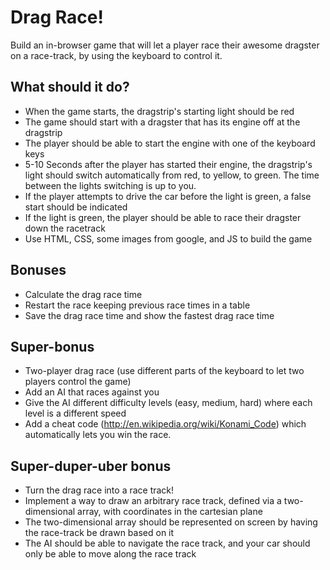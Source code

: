 # Drag Race!

Build an in-browser game that will let a player race their awesome dragster on a race-track, by using the keyboard to control it.

## What should it do?

* When the game starts, the dragstrip's starting light should be red
* The game should start with a dragster that has its engine off at the dragstrip
* The player should be able to start the engine with one of the keyboard keys
* 5-10 Seconds after the player has started their engine, the dragstrip's light should switch automatically from red, to yellow, to green. The time between the lights switching is up to you.
* If the player attempts to drive the car before the light is green, a false start should be indicated
* If the light is green, the player should be able to race their dragster down the racetrack
* Use HTML, CSS, some images from google, and JS to build the game
 
## Bonuses

* Calculate the drag race time
* Restart the race keeping previous race times in a table
* Save the drag race time and show the fastest drag race time

## Super-bonus

* Two-player drag race (use different parts of the keyboard to let two players control the game)
* Add an AI that races against you 
* Give the AI different difficulty levels (easy, medium, hard) where each level is a different speed
* Add a cheat code (http://en.wikipedia.org/wiki/Konami_Code) which automatically lets you win the race. 

## Super-duper-uber bonus

* Turn the drag race into a race track!
 * Implement a way to draw an arbitrary race track, defined via a two-dimensional array, with coordinates in the cartesian plane
 * The two-dimensional array should be represented on screen by having the race-track be drawn based on it
 * The AI should be able to navigate the race track, and your car should only be able to move along the race track
